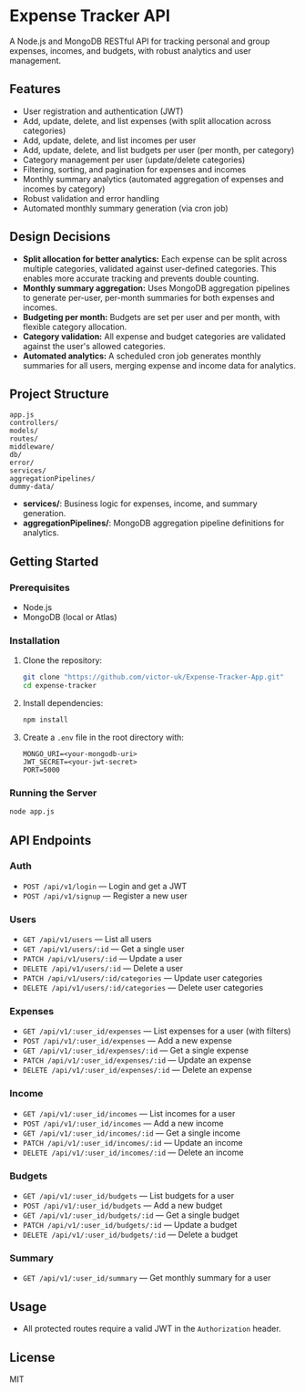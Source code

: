 # Expense Tracker API

A Node.js and MongoDB RESTful API for tracking personal and group expenses, incomes, and budgets, with robust analytics and user management.

## Features
- User registration and authentication (JWT)
- Add, update, delete, and list expenses (with split allocation across categories)
- Add, update, delete, and list incomes per user
- Add, update, delete, and list budgets per user (per month, per category)
- Category management per user (update/delete categories)
- Filtering, sorting, and pagination for expenses and incomes
- Monthly summary analytics (automated aggregation of expenses and incomes by category)
- Robust validation and error handling
- Automated monthly summary generation (via cron job)

## Design Decisions
- **Split allocation for better analytics:**
  Each expense can be split across multiple categories, validated against user-defined categories. This enables more accurate tracking and prevents double counting.
- **Monthly summary aggregation:**
  Uses MongoDB aggregation pipelines to generate per-user, per-month summaries for both expenses and incomes.
- **Budgeting per month:**
  Budgets are set per user and per month, with flexible category allocation.
- **Category validation:**
  All expense and budget categories are validated against the user's allowed categories.
- **Automated analytics:**
  A scheduled cron job generates monthly summaries for all users, merging expense and income data for analytics.

## Project Structure
```
app.js
controllers/
models/
routes/
middleware/
db/
error/
services/
aggregationPipelines/
dummy-data/
```
- **services/**: Business logic for expenses, income, and summary generation.
- **aggregationPipelines/**: MongoDB aggregation pipeline definitions for analytics.

## Getting Started

### Prerequisites
- Node.js
- MongoDB (local or Atlas)

### Installation
1. Clone the repository:
   ```sh
   git clone "https://github.com/victor-uk/Expense-Tracker-App.git"
   cd expense-tracker
   ```
2. Install dependencies:
   ```sh
   npm install
   ```
3. Create a `.env` file in the root directory with:
   ```env
   MONGO_URI=<your-mongodb-uri>
   JWT_SECRET=<your-jwt-secret>
   PORT=5000
   ```

### Running the Server
```sh
node app.js
```

## API Endpoints

### Auth
- `POST /api/v1/login` — Login and get a JWT
- `POST /api/v1/signup` — Register a new user

### Users
- `GET /api/v1/users` — List all users
- `GET /api/v1/users/:id` — Get a single user
- `PATCH /api/v1/users/:id` — Update a user
- `DELETE /api/v1/users/:id` — Delete a user
- `PATCH /api/v1/users/:id/categories` — Update user categories
- `DELETE /api/v1/users/:id/categories` — Delete user categories

### Expenses
- `GET /api/v1/:user_id/expenses` — List expenses for a user (with filters)
- `POST /api/v1/:user_id/expenses` — Add a new expense
- `GET /api/v1/:user_id/expenses/:id` — Get a single expense
- `PATCH /api/v1/:user_id/expenses/:id` — Update an expense
- `DELETE /api/v1/:user_id/expenses/:id` — Delete an expense

### Income
- `GET /api/v1/:user_id/incomes` — List incomes for a user
- `POST /api/v1/:user_id/incomes` — Add a new income
- `GET /api/v1/:user_id/incomes/:id` — Get a single income
- `PATCH /api/v1/:user_id/incomes/:id` — Update an income
- `DELETE /api/v1/:user_id/incomes/:id` — Delete an income

### Budgets
- `GET /api/v1/:user_id/budgets` — List budgets for a user
- `POST /api/v1/:user_id/budgets` — Add a new budget
- `GET /api/v1/:user_id/budgets/:id` — Get a single budget
- `PATCH /api/v1/:user_id/budgets/:id` — Update a budget
- `DELETE /api/v1/:user_id/budgets/:id` — Delete a budget

### Summary
- `GET /api/v1/:user_id/summary` — Get monthly summary for a user

## Usage
- All protected routes require a valid JWT in the `Authorization` header.

## License
MIT
